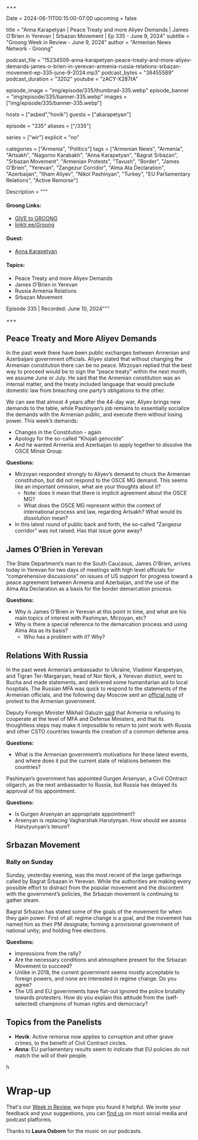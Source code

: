 +++

Date = 2024-06-11T00:15:00-07:00
upcoming = false

title = "Anna Karapetyan | Peace Treaty and more Aliyev Demands | James O’Brien in Yerevan | Srbazan Movement | Ep 335 - June 9, 2024"
subtitle = "Groong Week in Review - June 9, 2024"
author = "Armenian News Network - Groong"

podcast_file = "15234509-anna-karapetyan-peace-treaty-and-more-aliyev-demands-james-o-brien-in-yerevan-armenia-russia-relations-srbazan-movement-ep-335-june-9-2024.mp3"
podcast_bytes = "38455589"
podcast_duration = "3202"
youtube = "zACY-X287tA"

episode_image = "img/episode/335/thumbnail-335.webp"
episode_banner = "img/episode/335/banner-335.webp"
images = ["img/episode/335/banner-335.webp"]

hosts = ["asbed","hovik"]
guests = ["akarapetyan"]

episode = "335"
aliases = ["/335"]

series = ["wir"]
explicit = "no"

categories = ["Armenia", "Politics"]
tags = ["Armenian News", "Armenia", "Artsakh", "Nagorno Karabakh", "Anna Karapetyan", "Bagrat Srbazan", "Srbazan Movement", "Armenian Protests", "Tavush", "Border", "James O’Brien", "Yerevan", "Zangezur Corridor", "Alma Ata Declaration", "Azerbaijan", "Ilham Aliyev", "Nikol Pashinyan", "Turkey", "EU Parliamentary Relations", "Active Remorse"]

Description = """

#### Groong Links:
* [GIVE to GROONG](https://podcasts.groong.org/donate)
* [linktr.ee/Groong](https://linktr.ee/groong)

#### Guest:
* [Anna Karapetyan](/guest/akarapetyan)

#### Topics:
* Peace Treaty and more Aliyev Demands
* James O’Brien in Yerevan
* Russia Armenia Relations
* Srbazan Movement


Episode 335 | Recorded: June 10, 2024"""

+++

## Peace Treaty and More Aliyev Demands

In the past week there have been public exchanges between Armenian and Azerbaijani government officials. Aliyev stated that without changing the Armenian constitution there can be no peace. Mirzoyan replied that the best way to proceed would be to sign the “peace treaty” within the next month, we assume June or July. He said that the Armenian constitution was an internal matter, and the treaty included language that would preclude domestic law from breaching one party’s obligations to the other.

We can see that almost 4 years after the 44-day war, Aliyev brings new demands to the table, while Pashinyan’s job remains to essentially socialize the demands with the Armenian public, and execute them without losing power. This week’s demands:
* Changes in the Constitution - again
* Apology for the so-called “Khojali genocide”
* And he wanted Armenia and Azerbaijan to apply together to dissolve the OSCE Minsk Group

**Questions:**
* Mirzoyan responded strongly to Aliyev’s demand to chuck the Armenian constitution, but did not respond to the OSCE MG demand. This seems like an important omission, what are your thoughts about it?
    * Note: does it mean that there is implicit agreement about the OSCE MG?
    * What does the OSCE MG represent within the context of international process and law, regarding Artsakh? What would its dissolution mean?
* In this latest round of public back and forth, the so-called “Zangezur corridor” was not raised. Has that issue gone away?


## James O’Brien in Yerevan

The State Department’s man to the South Caucasus, James O’Brien, arrives today in Yerevan for two days of meetings with high level officials for “comprehensive discussions” on issues of US support for progress toward a peace agreement between Armenia and Azerbaijan, and the use of the Alma Ata Declaration as a basis for the border demarcation process.

**Questions:**
* Why is James O’Brien in Yerevan at this point in time, and what are his main topics of interest with Pashinyan, Mirzoyan, etc?
* Why is there a special reference to the demarcation process and using Alma Ata as its basis?
    * Who has a problem with it? Why?


## Relations With Russia

In the past week Armenia’s ambassador to Ukraine, Vladimir Karapetyan, and Tigran Ter-Margaryan, head of Nor Nork, a Yerevan district, went to Bucha and made statements, and delivered some humanitarian aid to local hospitals. The Russian MFA was quick to respond to the statements of the Armenian officials, and the following day Moscow sent an [official note](https://news.ru/vlast/zaharova-mid-rf-napravil-notu-protesta-v-mid-armenii-posle-vizita-v-buchu/) of protest to the Armenian government.

Deputy Foreign Minister Mikhail Galuzin [said](https://www.aravot.am/2024/06/05/1424267/) that Armenia is refusing to cooperate at the level of MFA and Defense Ministers, and that its thoughtless steps may make it impossible to return to joint work with Russia and other CSTO countries towards the creation of a common defense area.

**Questions:**
* What is the Armenian government’s motivations for these latest events, and where does it put the current state of relations between the countries?

Pashinyan’s government has appointed Gurgen Arsenyan, a Civil COntract oligarch, as the next ambassador to Russia, but Russia has delayed its approval of his appointment.

**Questions:**
* Is Gurgen Arsenyan an appropriate appointment?
* Arsenyan is replacing Vagharshak Harutynyan. How should we assess Harutyunyan’s tenure?


## Srbazan Movement


### Rally on Sunday

Sunday, yesterday evening, was the most recent of the large gatherings called by Bagrat Srbazan in Yerevan. While the authorities are making every possible effort to distract from the popular movement and the discontent with the government’s policies, the Srbazan movement is continuing to gather steam.

Bagrat Srbazan has stated some of the goals of the movement for when they gain power. First of all: regime change is a goal, and the movement has named him as their PM designate; forming a provisional government of national unity; and holding free elections.

**Questions:**
* Impressions from the rally?
* Are the necessary conditions and atmosphere present for the Srbazan Movement to succeed?
* Unlike in 2018, the current government seems mostly acceptable to foreign powers, and none are interested in regime change. Do you agree?
* The US and EU governments have flat-out ignored the police brutality towards protesters. How do you explain this attitude from the (self-selected) champions of human rights and democracy?


## Topics from the Panelists
* **Hovik**: Active remorse now applies to corruption and other grave crimes, to the benefit of Civil Contract circles.
* **Anna**: EU parliamentary results seem to indicate that EU policies do not match the will of their people.


h
# Wrap-up

That's our [Week in Review](https://podcasts.groong.org/), we hope you found it helpful. We invite your feedback and your suggestions, you can [find us](https://linktr.ee/groong) on most social media and podcast platforms.

Thanks to __Laura Osborn__ for the music on our podcasts.

